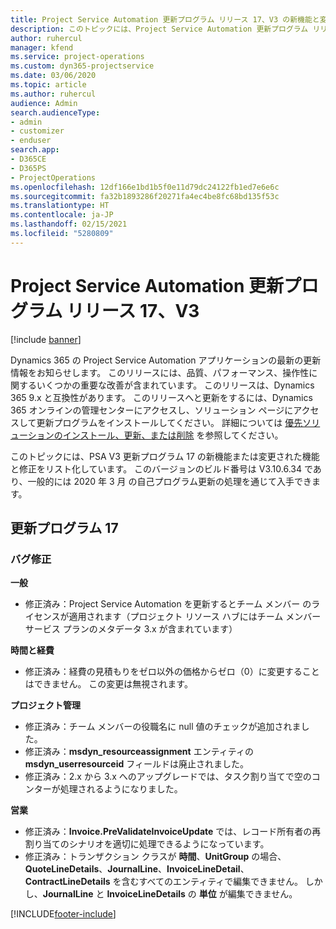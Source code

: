 ```yaml
---
title: Project Service Automation 更新プログラム リリース 17、V3 の新機能と変更点
description: このトピックには、Project Service Automation 更新プログラム リリース 17、V3 で利用可能な機能と修正をリスト化しています。
author: ruhercul
manager: kfend
ms.service: project-operations
ms.custom: dyn365-projectservice
ms.date: 03/06/2020
ms.topic: article
ms.author: ruhercul
audience: Admin
search.audienceType:
- admin
- customizer
- enduser
search.app:
- D365CE
- D365PS
- ProjectOperations
ms.openlocfilehash: 12df166e1bd1b5f0e11d79dc24122fb1ed7e6e6c
ms.sourcegitcommit: fa32b1893286f20271fa4ec4be8fc68bd135f53c
ms.translationtype: HT
ms.contentlocale: ja-JP
ms.lasthandoff: 02/15/2021
ms.locfileid: "5280809"
---
```

# <a name="project-service-automation-update-release-17-v3"></a>Project Service Automation 更新プログラム リリース 17、V3

[!include [banner](../includes/psa-now-project-operations.md)]

Dynamics 365 の Project Service Automation アプリケーションの最新の更新情報をお知らせします。 このリリースには、品質、パフォーマンス、操作性に関するいくつかの重要な改善が含まれています。  このリリースは、Dynamics 365 9.x と互換性があります。 このリリースへと更新をするには、Dynamics 365 オンラインの管理センターにアクセスし、ソリューション ページにアクセスして更新プログラムをインストールしてください。 詳細については [優先ソリューションのインストール、更新、または削除](https://docs.microsoft.com/power-platform/admin/install-remove-preferred-solution) を参照してください。

このトピックには、PSA V3 更新プログラム 17 の新機能または変更された機能と修正をリスト化しています。 このバージョンのビルド番号は V3.10.6.34 であり、一般的には 2020 年 3 月 の自己プログラム更新の処理を通じて入手できます。


## <a name="update-release-17"></a>更新プログラム 17

### <a name="bug-fixes"></a>バグ修正

**一般**

- 修正済み：Project Service Automation を更新するとチーム メンバー のライセンスが適用されます（プロジェクト リソース ハブにはチーム メンバー サービス プランのメタデータ 3.x が含まれています）
 
**時間と経費**

- 修正済み：経費の見積もりをゼロ以外の価格からゼロ（0）に変更することはできません。 この変更は無視されます。

**プロジェクト管理**

- 修正済み：チーム メンバーの役職名に null 値のチェックが追加されました。
- 修正済み：**msdyn_resourceassignment** エンティティの **msdyn_userresourceid** フィールドは廃止されました。
- 修正済み：2.x から 3.x へのアップグレードでは、タスク割り当てで空のコンターが処理されるようになりました。

**営業**

- 修正済み：**Invoice.PreValidateInvoiceUpdate** では、レコード所有者の再割り当てのシナリオを適切に処理できるようになっています。
- 修正済み：トランザクション クラスが **時間**、**UnitGroup** の場合、**QuoteLineDetails**、**JournalLine**、**InvoiceLineDetail**、**ContractLineDetails** を含むすべてのエンティティで編集できません。 しかし、**JournalLine** と **InvoiceLineDetails** の **単位** が編集できません。




[!INCLUDE[footer-include](../includes/footer-banner.md)]